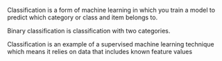 Classification is a form of machine learning in which you train a model to predict which category or class and item belongs to. 

Binary classification is classification with two categories. 

Classification is an example of a supervised machine learning technique which means it relies on data that includes known feature values
